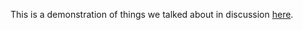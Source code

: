 This is a demonstration of things we talked about in discussion [here](https://github.com/graphile/postgraphile-lambda-example/issues/16).